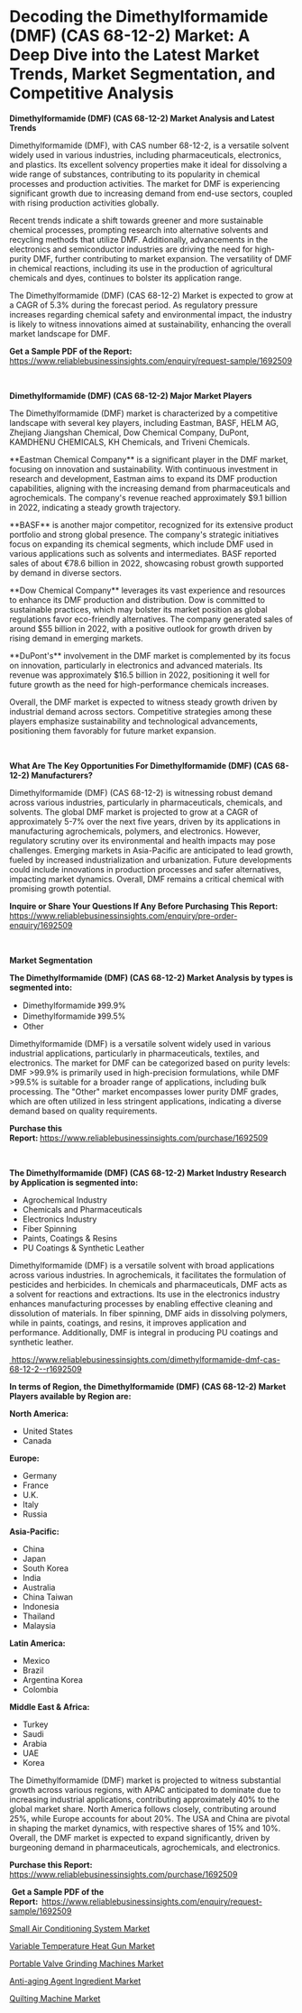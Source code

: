 <p><h1>Decoding the Dimethylformamide (DMF) (CAS 68-12-2) Market: A Deep Dive into the Latest Market Trends, Market Segmentation, and Competitive Analysis</h1></p><p><strong>Dimethylformamide (DMF) (CAS 68-12-2) Market Analysis and Latest Trends</strong></p>
<p><p>Dimethylformamide (DMF), with CAS number 68-12-2, is a versatile solvent widely used in various industries, including pharmaceuticals, electronics, and plastics. Its excellent solvency properties make it ideal for dissolving a wide range of substances, contributing to its popularity in chemical processes and production activities. The market for DMF is experiencing significant growth due to increasing demand from end-use sectors, coupled with rising production activities globally.</p><p>Recent trends indicate a shift towards greener and more sustainable chemical processes, prompting research into alternative solvents and recycling methods that utilize DMF. Additionally, advancements in the electronics and semiconductor industries are driving the need for high-purity DMF, further contributing to market expansion. The versatility of DMF in chemical reactions, including its use in the production of agricultural chemicals and dyes, continues to bolster its application range.</p><p>The Dimethylformamide (DMF) (CAS 68-12-2) Market is expected to grow at a CAGR of 5.3% during the forecast period. As regulatory pressure increases regarding chemical safety and environmental impact, the industry is likely to witness innovations aimed at sustainability, enhancing the overall market landscape for DMF.</p></p>
<p><strong>Get a Sample PDF of the Report:&nbsp;</strong> <a href="https://www.reliablebusinessinsights.com/enquiry/request-sample/1692509?utm_campaign=39&utm_medium=2&utm_source=Github&utm_content=ia&utm_term=20102024&utm_id=dimethylformamide-dmf-cas-68-12-2">https://www.reliablebusinessinsights.com/enquiry/request-sample/1692509</a></p>
<p>&nbsp;</p>
<p><strong>Dimethylformamide (DMF) (CAS 68-12-2) Major Market Players</strong></p>
<p><p>The Dimethylformamide (DMF) market is characterized by a competitive landscape with several key players, including Eastman, BASF, HELM AG, Zhejiang Jiangshan Chemical, Dow Chemical Company, DuPont, KAMDHENU CHEMICALS, KH Chemicals, and Triveni Chemicals.</p><p>**Eastman Chemical Company** is a significant player in the DMF market, focusing on innovation and sustainability. With continuous investment in research and development, Eastman aims to expand its DMF production capabilities, aligning with the increasing demand from pharmaceuticals and agrochemicals. The company's revenue reached approximately $9.1 billion in 2022, indicating a steady growth trajectory.</p><p>**BASF** is another major competitor, recognized for its extensive product portfolio and strong global presence. The company's strategic initiatives focus on expanding its chemical segments, which include DMF used in various applications such as solvents and intermediates. BASF reported sales of about €78.6 billion in 2022, showcasing robust growth supported by demand in diverse sectors.</p><p>**Dow Chemical Company** leverages its vast experience and resources to enhance its DMF production and distribution. Dow is committed to sustainable practices, which may bolster its market position as global regulations favor eco-friendly alternatives. The company generated sales of around $55 billion in 2022, with a positive outlook for growth driven by rising demand in emerging markets.</p><p>**DuPont's** involvement in the DMF market is complemented by its focus on innovation, particularly in electronics and advanced materials. Its revenue was approximately $16.5 billion in 2022, positioning it well for future growth as the need for high-performance chemicals increases.</p><p>Overall, the DMF market is expected to witness steady growth driven by industrial demand across sectors. Competitive strategies among these players emphasize sustainability and technological advancements, positioning them favorably for future market expansion.</p></p>
<p>&nbsp;</p>
<p><strong>What Are The Key Opportunities For Dimethylformamide (DMF) (CAS 68-12-2) Manufacturers?</strong></p>
<p><p>Dimethylformamide (DMF) (CAS 68-12-2) is witnessing robust demand across various industries, particularly in pharmaceuticals, chemicals, and solvents. The global DMF market is projected to grow at a CAGR of approximately 5-7% over the next five years, driven by its applications in manufacturing agrochemicals, polymers, and electronics. However, regulatory scrutiny over its environmental and health impacts may pose challenges. Emerging markets in Asia-Pacific are anticipated to lead growth, fueled by increased industrialization and urbanization. Future developments could include innovations in production processes and safer alternatives, impacting market dynamics. Overall, DMF remains a critical chemical with promising growth potential.</p></p>
<p><strong>Inquire or Share Your Questions If Any Before Purchasing This Report:</strong> <a href="https://www.reliablebusinessinsights.com/enquiry/pre-order-enquiry/1692509?utm_campaign=39&utm_medium=2&utm_source=Github&utm_content=ia&utm_term=20102024&utm_id=dimethylformamide-dmf-cas-68-12-2">https://www.reliablebusinessinsights.com/enquiry/pre-order-enquiry/1692509</a></p>
<p>&nbsp;</p>
<p><strong>Market Segmentation</strong></p>
<p><strong>The Dimethylformamide (DMF) (CAS 68-12-2) Market Analysis by types is segmented into:</strong></p>
<p><ul><li>Dimethylformamide 》99.9%</li><li>Dimethylformamide 》99.5%</li><li>Other</li></ul></p>
<p><p>Dimethylformamide (DMF) is a versatile solvent widely used in various industrial applications, particularly in pharmaceuticals, textiles, and electronics. The market for DMF can be categorized based on purity levels: DMF >99.9% is primarily used in high-precision formulations, while DMF >99.5% is suitable for a broader range of applications, including bulk processing. The "Other" market encompasses lower purity DMF grades, which are often utilized in less stringent applications, indicating a diverse demand based on quality requirements.</p></p>
<p><strong>Purchase this Report:&nbsp;</strong><a href="https://www.reliablebusinessinsights.com/purchase/1692509?utm_campaign=39&utm_medium=2&utm_source=Github&utm_content=ia&utm_term=20102024&utm_id=dimethylformamide-dmf-cas-68-12-2">https://www.reliablebusinessinsights.com/purchase/1692509</a></p>
<p>&nbsp;</p>
<p><strong>The Dimethylformamide (DMF) (CAS 68-12-2) Market Industry Research by Application is segmented into:</strong></p>
<p><ul><li>Agrochemical Industry</li><li>Chemicals and Pharmaceuticals</li><li>Electronics Industry</li><li>Fiber Spinning</li><li>Paints, Coatings & Resins</li><li>PU Coatings & Synthetic Leather</li></ul></p>
<p><p>Dimethylformamide (DMF) is a versatile solvent with broad applications across various industries. In agrochemicals, it facilitates the formulation of pesticides and herbicides. In chemicals and pharmaceuticals, DMF acts as a solvent for reactions and extractions. Its use in the electronics industry enhances manufacturing processes by enabling effective cleaning and dissolution of materials. In fiber spinning, DMF aids in dissolving polymers, while in paints, coatings, and resins, it improves application and performance. Additionally, DMF is integral in producing PU coatings and synthetic leather.</p></p>
<p><a href="https://www.reliablebusinessinsights.com/dimethylformamide-dmf-cas-68-12-2--r1692509?utm_campaign=39&utm_medium=2&utm_source=Github&utm_content=ia&utm_term=20102024&utm_id=dimethylformamide-dmf-cas-68-12-2">&nbsp;https://www.reliablebusinessinsights.com/dimethylformamide-dmf-cas-68-12-2--r1692509</a></p>
<p><strong>In terms of Region, the Dimethylformamide (DMF) (CAS 68-12-2) Market Players available by Region are:</strong></p>
<p>
    <p> <strong> North America: </strong>
        <ul>
            <li>United States</li>
            <li>Canada</li>
        </ul>
        </p> 
    <p> <strong> Europe: </strong>
        <ul>
            <li>Germany</li>
            <li>France</li>
            <li>U.K.</li>
            <li>Italy</li>
            <li>Russia</li>
        </ul>
        </p> 
    <p> <strong> Asia-Pacific: </strong>
        <ul>
            <li>China</li>
            <li>Japan</li>
            <li>South Korea</li>
            <li>India</li>
            <li>Australia</li>
            <li>China Taiwan</li>
            <li>Indonesia</li>
            <li>Thailand</li>
            <li>Malaysia</li>
        </ul>
        </p> 
    <p> <strong> Latin America: </strong>
        <ul>
            <li>Mexico</li>
            <li>Brazil</li>
            <li>Argentina Korea</li>
            <li>Colombia</li>
        </ul>
        </p> 
    <p> <strong> Middle East & Africa: </strong>
        <ul>
            <li>Turkey</li>
            <li>Saudi</li>
            <li>Arabia</li>
            <li>UAE</li>
            <li>Korea</li>
        </ul>
    </p>
    </p>
<p><p>The Dimethylformamide (DMF) market is projected to witness substantial growth across various regions, with APAC anticipated to dominate due to increasing industrial applications, contributing approximately 40% to the global market share. North America follows closely, contributing around 25%, while Europe accounts for about 20%. The USA and China are pivotal in shaping the market dynamics, with respective shares of 15% and 10%. Overall, the DMF market is expected to expand significantly, driven by burgeoning demand in pharmaceuticals, agrochemicals, and electronics.</p></p>
<p><strong>Purchase this Report: </strong><a href="https://www.reliablebusinessinsights.com/purchase/1692509?utm_campaign=39&utm_medium=2&utm_source=Github&utm_content=ia&utm_term=20102024&utm_id=dimethylformamide-dmf-cas-68-12-2">https://www.reliablebusinessinsights.com/purchase/1692509</a></p>
<p>&nbsp;<strong>Get a Sample PDF of the Report:&nbsp;&nbsp;</strong><a href="https://www.reliablebusinessinsights.com/enquiry/request-sample/1692509?utm_campaign=39&utm_medium=2&utm_source=Github&utm_content=ia&utm_term=20102024&utm_id=dimethylformamide-dmf-cas-68-12-2">https://www.reliablebusinessinsights.com/enquiry/request-sample/1692509</a></p>
<p><strong></strong></p>
<p><p><a href="https://issuu.com/reportprime-2/docs/small-air-conditioning-system-marke_f6170b21b65f6e?utm_campaign=39&utm_medium=2&utm_source=Github&utm_content=ia&utm_term=20102024&utm_id=dimethylformamide-dmf-cas-68-12-2">Small Air Conditioning System Market</a></p><p><a href="https://issuu.com/reportprime-2/docs/variable-temperature-heat-gun-marke_276d2a7d1a8f66?utm_campaign=39&utm_medium=2&utm_source=Github&utm_content=ia&utm_term=20102024&utm_id=dimethylformamide-dmf-cas-68-12-2">Variable Temperature Heat Gun Market</a></p><p><a href="https://www.linkedin.com/pulse/global-portable-valve-grinding-machines-market-focus-application-9oeec?utm_campaign=39&utm_medium=2&utm_source=Github&utm_content=ia&utm_term=20102024&utm_id=dimethylformamide-dmf-cas-68-12-2">Portable Valve Grinding Machines Market</a></p><p><a href="https://github.com/mac1evjen/Market-Research-Report-List-1/blob/main/anti-aging-agent-ingredient-market.md?utm_campaign=39&utm_medium=2&utm_source=Github&utm_content=ia&utm_term=20102024&utm_id=dimethylformamide-dmf-cas-68-12-2">Anti-aging Agent Ingredient Market</a></p><p><a href="https://www.linkedin.com/pulse/quilting-machine-market-ecosystem-competitive-landscape-strategic-ryujc?utm_campaign=39&utm_medium=2&utm_source=Github&utm_content=ia&utm_term=20102024&utm_id=dimethylformamide-dmf-cas-68-12-2">Quilting Machine Market</a></p></p>